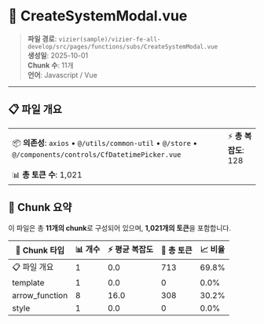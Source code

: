 # 📄 CreateSystemModal.vue

> **파일 경로**: `vizier(sample)/vizier-fe-all-develop/src/pages/functions/subs/CreateSystemModal.vue`  
> **생성일**: 2025-10-01  
> **Chunk 수**: 11개  
> **언어**: Javascript / Vue
---





## 📋 파일 개요

| | |
|--|--|
| 📦 **의존성**: `axios` • `@/utils/common-util` • `@/store` • `@/components/controls/CfDatetimePicker.vue` | ⚡ **총 복잡도**: 128 |
| 📊 **총 토큰 수**: 1,021 |  |






## 🧩 Chunk 요약

이 파일은 총 **11개의 chunk**로 구성되어 있으며, **1,021개의 토큰**을 포함합니다.

| 🧩 Chunk 타입 | 📊 개수 | ⚡ 평균 복잡도 | 📝 총 토큰 | 📈 비율 |
|---------------|--------|-------------|----------|--------|
| 📋 파일 개요 | 1 | 0.0 | 713 | 69.8% |
| template | 1 | 0.0 | 0 | 0.0% |
| arrow_function | 8 | 16.0 | 308 | 30.2% |
| style | 1 | 0.0 | 0 | 0.0% |

